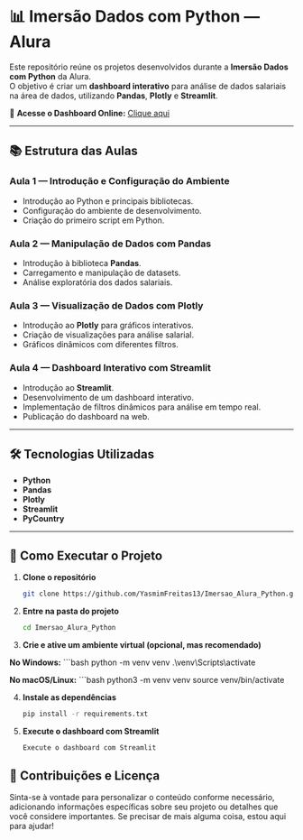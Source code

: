 # 📊 Imersão Dados com Python — Alura

Este repositório reúne os projetos desenvolvidos durante a **Imersão Dados com Python** da Alura.  
O objetivo é criar um **dashboard interativo** para análise de dados salariais na área de dados, utilizando **Pandas**, **Plotly** e **Streamlit**.

🔗 **Acesse o Dashboard Online:** [Clique aqui](https://imersao-dados-python-alura-dashboard.streamlit.app/)

---

## 📚 Estrutura das Aulas

### **Aula 1 — Introdução e Configuração do Ambiente**
- Introdução ao Python e principais bibliotecas.
- Configuração do ambiente de desenvolvimento.
- Criação do primeiro script em Python.

### **Aula 2 — Manipulação de Dados com Pandas**
- Introdução à biblioteca **Pandas**.
- Carregamento e manipulação de datasets.
- Análise exploratória dos dados salariais.

### **Aula 3 — Visualização de Dados com Plotly**
- Introdução ao **Plotly** para gráficos interativos.
- Criação de visualizações para análise salarial.
- Gráficos dinâmicos com diferentes filtros.

### **Aula 4 — Dashboard Interativo com Streamlit**
- Introdução ao **Streamlit**.
- Desenvolvimento de um dashboard interativo.
- Implementação de filtros dinâmicos para análise em tempo real.
- Publicação do dashboard na web.

---

## 🛠 Tecnologias Utilizadas

- **Python**
- **Pandas**
- **Plotly**
- **Streamlit**
- **PyCountry**

---

## 🚀 Como Executar o Projeto

1. **Clone o repositório**  
   ```bash
   git clone https://github.com/YasmimFreitas13/Imersao_Alura_Python.git

2. **Entre na pasta do projeto**
    ```bash
   cd Imersao_Alura_Python

3. **Crie e ative um ambiente virtual (opcional, mas recomendado)**

**No Windows:**
    ```bash
   python -m venv venv
   .\venv\Scripts\activate

**No macOS/Linux:**
    ```bash
   python3 -m venv venv
   source venv/bin/activate

4. **Instale as dependências**
    ```bash
   pip install -r requirements.txt

5. **Execute o dashboard com Streamlit**
     ```bash
    Execute o dashboard com Streamlit

## 🤝 Contribuições e Licença

Sinta-se à vontade para personalizar o conteúdo conforme necessário, adicionando informações específicas sobre seu projeto ou detalhes que você considere importantes. Se precisar de mais alguma coisa, estou aqui para ajudar!
